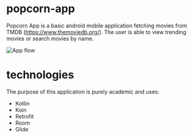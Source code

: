 # popcorn-app

Popcorn App is a basic android mobile application fetching movies from TMDB (https://www.themoviedb.org/).
The user is able to view trending movies or search movies by name.

![App flow](https://i.ibb.co/smvrhJV/image-2.png)

# technologies

The purpose of this application is purely academic and uses:
- Kotlin
- Koin
- Retrofit
- Room
- Glide
